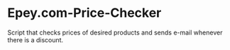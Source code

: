 # Epey.com-Price-Checker
Script that checks prices of desired products and sends e-mail whenever there is a discount.
